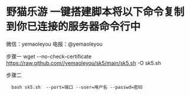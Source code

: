 # 野猫乐游 一键搭建脚本将以下命令复制到你已连接的服务器命令行中
微信：yemaoleyou 电报：@yemaoleyou

步骤一
      wget --no-check-certificate https://raw.github.com//yemaoleyou/sk5/main/sk5.sh -O sk5.sh
      
      
     
步骤二    
     
     
      bash sk5.sh  --port=端口 --user=用户名 --passwd=密码
